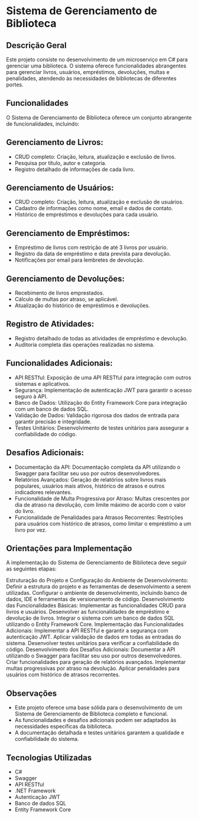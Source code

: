 # Sistema de Gerenciamento de Biblioteca
## Descrição Geral

Este projeto consiste no desenvolvimento de um microserviço em C# para gerenciar uma biblioteca. O sistema oferece funcionalidades abrangentes para gerenciar livros, usuários, empréstimos, devoluções, multas e penalidades, atendendo às necessidades de bibliotecas de diferentes portes.

## Funcionalidades

O Sistema de Gerenciamento de Biblioteca oferece um conjunto abrangente de funcionalidades, incluindo:

## Gerenciamento de Livros:

* CRUD completo: Criação, leitura, atualização e exclusão de livros.
* Pesquisa por título, autor e categoria.
* Registro detalhado de informações de cada livro.
  
## Gerenciamento de Usuários:

* CRUD completo: Criação, leitura, atualização e exclusão de usuários.
* Cadastro de informações como nome, email e dados de contato.
* Histórico de empréstimos e devoluções para cada usuário.
  
## Gerenciamento de Empréstimos:

* Empréstimo de livros com restrição de até 3 livros por usuário.
* Registro da data de empréstimo e data prevista para devolução.
* Notificações por email para lembretes de devolução.
  
## Gerenciamento de Devoluções:

* Recebimento de livros emprestados.
* Cálculo de multas por atraso, se aplicável.
* Atualização do histórico de empréstimos e devoluções.
  
## Registro de Atividades:

* Registro detalhado de todas as atividades de empréstimo e devolução.
* Auditoria completa das operações realizadas no sistema.
  
## Funcionalidades Adicionais:

* API RESTful: Exposição de uma API RESTful para integração com outros sistemas e aplicativos.
* Segurança: Implementação de autenticação JWT para garantir o acesso seguro à API.
* Banco de Dados: Utilização do Entity Framework Core para integração com um banco de dados SQL.
* Validação de Dados: Validação rigorosa dos dados de entrada para garantir precisão e integridade.
* Testes Unitários: Desenvolvimento de testes unitários para assegurar a confiabilidade do código.
  
## Desafios Adicionais:

* Documentação da API: Documentação completa da API utilizando o Swagger para facilitar seu uso por outros desenvolvedores.
* Relatórios Avançados: Geração de relatórios sobre livros mais populares, usuários mais ativos, histórico de atrasos e outros indicadores relevantes.
* Funcionalidade de Multa Progressiva por Atraso: Multas crescentes por dia de atraso na devolução, com limite máximo de acordo com o valor do livro.
* Funcionalidade de Penalidades para Atrasos Recorrentes: Restrições para usuários com histórico de atrasos, como limitar o empréstimo a um livro por vez.
  
## Orientações para Implementação

A implementação do Sistema de Gerenciamento de Biblioteca deve seguir as seguintes etapas:

Estruturação do Projeto e Configuração do Ambiente de Desenvolvimento:
Definir a estrutura do projeto e as ferramentas de desenvolvimento a serem utilizadas.
Configurar o ambiente de desenvolvimento, incluindo banco de dados, IDE e ferramentas de versionamento de código.
Desenvolvimento das Funcionalidades Básicas:
Implementar as funcionalidades CRUD para livros e usuários.
Desenvolver as funcionalidades de empréstimo e devolução de livros.
Integrar o sistema com um banco de dados SQL utilizando o Entity Framework Core.
Implementação das Funcionalidades Adicionais:
Implementar a API RESTful e garantir a segurança com autenticação JWT.
Aplicar validação de dados em todas as entradas do sistema.
Desenvolver testes unitários para verificar a confiabilidade do código.
Desenvolvimento dos Desafios Adicionais:
Documentar a API utilizando o Swagger para facilitar seu uso por outros desenvolvedores.
Criar funcionalidades para geração de relatórios avançados.
Implementar multas progressivas por atraso na devolução.
Aplicar penalidades para usuários com histórico de atrasos recorrentes.

## Observações

* Este projeto oferece uma base sólida para o desenvolvimento de um Sistema de Gerenciamento de Biblioteca completo e funcional.
* As funcionalidades e desafios adicionais podem ser adaptados às necessidades específicas da biblioteca.
* A documentação detalhada e testes unitários garantem a qualidade e confiabilidade do sistema.

## Tecnologias Utilizadas

* C#
* Swagger
* API RESTful
* .NET Framework
* Autenticação JWT
* Banco de dados SQL
* Entity Framework Core
